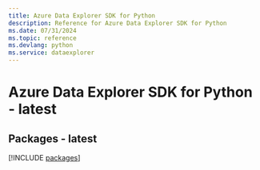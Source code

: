 ```yaml
---
title: Azure Data Explorer SDK for Python
description: Reference for Azure Data Explorer SDK for Python
ms.date: 07/31/2024
ms.topic: reference
ms.devlang: python
ms.service: dataexplorer
---
```

# Azure Data Explorer SDK for Python - latest
## Packages - latest
[!INCLUDE [packages](data-explorer-index.md)]